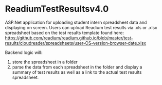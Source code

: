 # ReadiumTestResultsv4.0
ASP.Net application for uploading student intern spreadsheet data and displaying on screen.
Users can upload Readium test results via .xls or .xlsx spreadsheet based on the test results template found here: 
https://github.com/readium/readium.github.io/blob/master/test-results/cloudreader/spreadsheets/user-OS-version-browser-date.xlsx

Backend logic will:
1. store the spreadsheet in a folder
2. parse the data from each spreadsheet in the folder and display a summary of test results as well as a link 
to the actual test results spreadsheet.
